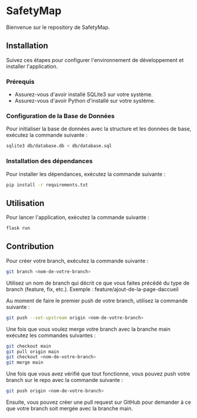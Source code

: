 # SafetyMap

Bienvenue sur le repository de SafetyMap.

## Installation

Suivez ces étapes pour configurer l'environnement de développement et installer l'application.

### Prérequis

- Assurez-vous d'avoir installé SQLite3 sur votre système.
- Assurez-vous d'avoir Python d'installé sur votre système.

### Configuration de la Base de Données

Pour initialiser la base de données avec la structure et les données de base, exécutez la commande suivante :

```bash
sqlite3 db/database.db < db/database.sql
```

### Installation des dépendances

Pour installer les dépendances, exécutez la commande suivante :

```bash
pip install -r requirements.txt
```

## Utilisation

Pour lancer l'application, exécutez la commande suivante :

```bash
flask run
```

## Contribution

Pour créer votre branch, exécutez la commande suivante :

```bash
git branch <nom-de-votre-branch>
```
Utilisez un nom de branch qui décrit ce que vous faites précédé du type de branch (feature, fix, etc.).
Exemple : feature/ajout-de-la-page-daccueil

Au moment de faire le premier push de votre branch, utilisez la commande suivante :

```bash
git push --set-upstream origin <nom-de-votre-branch>
```


Une fois que vous voulez merge votre branch avec la branche main exécutez les commandes suivantes :

```bash
git checkout main
git pull origin main
git checkout <nom-de-votre-branch>
git merge main
```

Une fois que vous avez vérifié que tout fonctionne, vous pouvez push votre branch sur le repo avec la commande suivante :

```bash
git push origin <nom-de-votre-branch>
```

Ensuite, vous pouvez créer une pull request sur GitHub pour demander à ce que votre branch soit mergée avec la branche main.